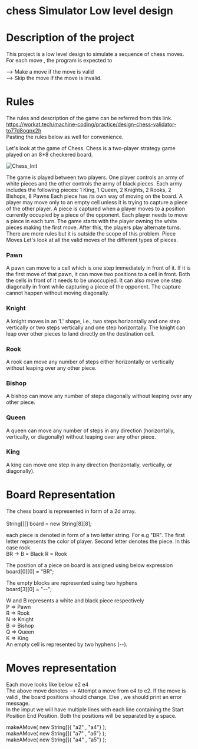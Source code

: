 # chess Simulator Low level design 
# Description of the project
This  project is a low level design to simulate a sequence of chess moves. For each move , the program is expected to 

--> Make a move if the move is valid <br />
--> Skip the move if the move is invalid.


# Rules
The rules and description of the game can be referred from this link. https://workat.tech/machine-coding/practice/design-chess-validator-to77d8oqpx2h <br />
Pasting the rules below as well for convenience. 

Let's look at the game of Chess. Chess is a two-player strategy game played on an 8*8 checkered board.

![Chess_Init](https://user-images.githubusercontent.com/13993416/208284486-357ca3a0-0c5c-4786-b092-004b5b4cb678.png)

The game is played between two players. One player controls an army of white pieces and the other controls the army of black pieces.
Each army includes the following pieces: 1 King, 1 Queen, 2 Knights, 2 Rooks, 2 Bishops, 8 Pawns
Each piece has its own way of moving on the board.
A player may move only to an empty cell unless it is trying to capture a piece of the other player.
A piece is captured when a player moves to a position currently occupied by a piece of the opponent.
Each player needs to move a piece in each turn.
The game starts with the player owning the white pieces making the first move. After this, the players play alternate turns.
There are more rules but it is outside the scope of this problem.
Piece Moves
Let's look at all the valid moves of the different types of pieces.

###  Pawn
A pawn can move to a cell which is one step immediately in front of it.
If it is the first move of that pawn, it can move two positions to a cell in front. Both the cells in front of it needs to be unoccupied.
 It can also move one step diagonally in front while capturing a piece of the opponent. The capture cannot happen without moving diagonally.
 
###   Knight
A knight moves in an 'L' shape, i.e., two steps horizontally and one step vertically or two steps vertically and one step horizontally.
The knight can leap over other pieces to land directly on the destination cell.

###  Rook
A rook can move any number of steps either horizontally or vertically without leaping over any other piece.

###  Bishop
A bishop can move any number of steps diagonally without leaping over any other piece.

###  Queen
A queen can move any number of steps in any direction (horizontally, vertically, or diagonally) without leaping over any other piece.

###  King
A king can move one step in any direction (horizontally, vertically, or diagonally).

# Board Representation
The chess board is represented in form of a 2d array. <br />  
String[][] board = new String[8][8];

each piece is denoted in form of a two letter string. For e.g "BR". The first letter represents the color of player. Second letter denotes the piece. In this case rook.<br />
BR -> B = Black R = Rook

The  position of a piece on board is assigned using below expression  <br />
board[0][0] =  "BR";

The empty blocks are represented using two hyphens <br />
board[3][0] =  "--";

W and B represents a white and black piece respectively  <br />
P => Pawn  <br />
R => Rook  <br />
N => Knight  <br />
B => Bishop  <br />
Q => Queen  <br />
K => King  <br />
An empty cell is represented by two hyphens (--).  <br />

# Moves representation
Each move looks like below
e2 e4 <br /> 
The above move denotes --> Attempt a move from e4 to e2. If the move is valid , the board positions should change. Else , we should print an error message.
<br /> 
In the imput we will have multiple lines with each line containing the Start Position End Position. Both the positions will be separated by a space.

makeAMove( new String[]{ "a2" , "a4"} );<br />
makeAMove( new String[]{ "a7" , "a6"} );<br />
makeAMove( new String[]{ "a4" , "a5"} );<br />




